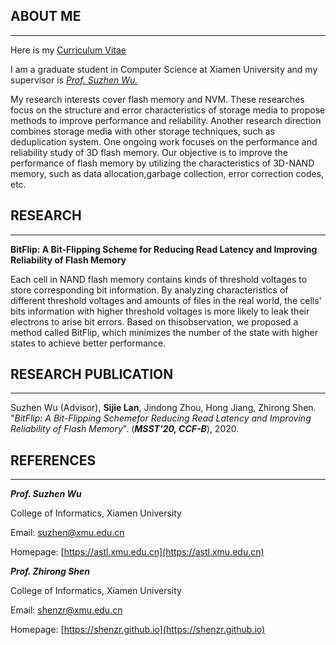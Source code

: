 ## ABOUT ME
---
Here is my [Curriculum Vitae](https://github.com/sijielan/Hello-World/blob/master/sijie__CV.pdf)

I am a graduate student in Computer Science at Xiamen University and my supervisor is [*Prof. Suzhen Wu.*](https://astl.xmu.edu.cn)

My research interests cover flash memory and NVM. These researches focus on the structure and error characteristics of storage media to propose methods to improve performance and reliability. Another research direction combines storage media with other storage techniques, such as deduplication system. One ongoing work focuses on the performance and reliability study of 3D flash memory. Our objective is to improve the performance of flash memory by utilizing the characteristics of 3D-NAND memory, such as data allocation,garbage collection, error correction codes, etc.

## RESEARCH
---
**BitFlip: A Bit-Flipping Scheme for Reducing Read Latency and Improving Reliability of Flash Memory**


Each cell in NAND flash memory contains kinds of threshold voltages to store corresponding bit information. By analyzing characteristics of different threshold voltages and amounts of files in the real world, the cells' bits information with higher threshold voltages is more likely to leak their electrons to arise bit errors. Based on thisobservation, we proposed a method called BitFlip, which minimizes the number of the state with higher states to achieve better performance. 


## RESEARCH PUBLICATION
---

Suzhen Wu (Advisor), **Sijie Lan**, Jindong Zhou, Hong Jiang, Zhirong Shen. "*BitFlip: A Bit-Flipping Schemefor Reducing Read Latency and Improving Reliability of Flash Memory*". (***MSST'20, CCF-B***), 2020.


## REFERENCES
---

***Prof. Suzhen Wu***

College of Informatics, Xiamen University

Email: suzhen@xmu.edu.cn

Homepage: [https://astl.xmu.edu.cn](https://astl.xmu.edu.cn)



***Prof. Zhirong Shen***

College of Informatics, Xiamen University

Email: shenzr@xmu.edu.cn

Homepage: [https://shenzr.github.io](https://shenzr.github.io)


<script type='text/javascript' id='clustrmaps' src='//cdn.clustrmaps.com/map_v2.js?cl=ffffff&w=200&t=n&d=KU2ArtVpyPeeyEfOZ5QoUhC9sBp0kDVfPpJAvD2YDkQ'></script>
